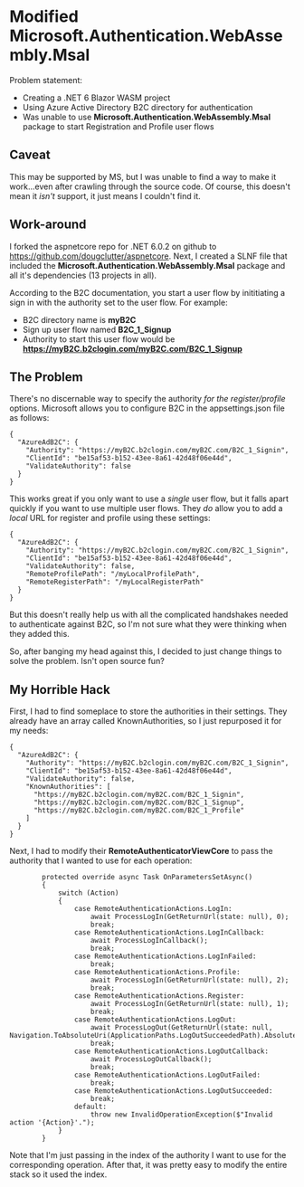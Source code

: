 # Modified Microsoft.Authentication.WebAssembly.Msal
Problem statement:
- Creating a .NET 6 Blazor WASM project
- Using Azure Active Directory B2C directory for authentication
- Was unable to use **Microsoft.Authentication.WebAssembly.Msal** package to start Registration
and Profile user flows

## Caveat
This may be supported by MS, but I was unable to find a way to make it work...even after
crawling through the source code.  Of course, this doesn't mean it *isn't* support,
it just means I couldn't find it.

## Work-around
I forked the aspnetcore repo for .NET 6.0.2 on github to https://github.com/dougclutter/aspnetcore.
Next, I created a SLNF file that included the **Microsoft.Authentication.WebAssembly.Msal** package
and all it's dependencies (13 projects in all).

According to the B2C documentation, you start a user flow by inititiating a sign in
with the authority set to the user flow.  For example:
- B2C directory name is **myB2C**
- Sign up user flow named **B2C_1_Signup**
- Authority to start this user flow would be **https://myB2C.b2clogin.com/myB2C.com/B2C_1_Signup**

## The Problem
There's no discernable way to specify the authority *for the register/profile* options.
Microsoft allows you to configure B2C in the appsettings.json file as follows:
```
{
  "AzureAdB2C": {
    "Authority": "https://myB2C.b2clogin.com/myB2C.com/B2C_1_Signin",
    "ClientId": "be15af53-b152-43ee-8a61-42d48f06e44d",
    "ValidateAuthority": false
  }
}
```

This works great if you only want to use a *single* user flow, but it falls apart quickly if you
want to use multiple user flows.  They *do* allow you to add a *local* URL for register and profile
using these settings:
```
{
  "AzureAdB2C": {
    "Authority": "https://myB2C.b2clogin.com/myB2C.com/B2C_1_Signin",
    "ClientId": "be15af53-b152-43ee-8a61-42d48f06e44d",
    "ValidateAuthority": false,
    "RemoteProfilePath": "/myLocalProfilePath",
    "RemoteRegisterPath": "/myLocalRegisterPath"
  }
}
```

But this doesn't really help us with all the complicated handshakes needed to authenticate
against B2C, so I'm not sure what they were thinking when they added this.

So, after banging my head against this, I decided to just change things to solve the problem.
Isn't open source fun?

## My Horrible Hack
First, I had to find someplace to store the authorities in their settings.
They already have an array called KnownAuthorities, so I just repurposed it for my needs:
```
{
  "AzureAdB2C": {
    "Authority": "https://myB2C.b2clogin.com/myB2C.com/B2C_1_Signin",
    "ClientId": "be15af53-b152-43ee-8a61-42d48f06e44d",
    "ValidateAuthority": false,
    "KnownAuthorities": [
      "https://myB2C.b2clogin.com/myB2C.com/B2C_1_Signin",
      "https://myB2C.b2clogin.com/myB2C.com/B2C_1_Signup",
      "https://myB2C.b2clogin.com/myB2C.com/B2C_1_Profile"
    ]
  }
}
```

Next, I had to modify their **RemoteAuthenticatorViewCore** to pass the authority that I
wanted to use for each operation:
```
        protected override async Task OnParametersSetAsync()
        {
            switch (Action)
            {
                case RemoteAuthenticationActions.LogIn:
                    await ProcessLogIn(GetReturnUrl(state: null), 0);
                    break;
                case RemoteAuthenticationActions.LogInCallback:
                    await ProcessLogInCallback();
                    break;
                case RemoteAuthenticationActions.LogInFailed:
                    break;
                case RemoteAuthenticationActions.Profile:
                    await ProcessLogIn(GetReturnUrl(state: null), 2);
                    break;
                case RemoteAuthenticationActions.Register:
                    await ProcessLogIn(GetReturnUrl(state: null), 1);
                    break;
                case RemoteAuthenticationActions.LogOut:
                    await ProcessLogOut(GetReturnUrl(state: null, Navigation.ToAbsoluteUri(ApplicationPaths.LogOutSucceededPath).AbsoluteUri));
                    break;
                case RemoteAuthenticationActions.LogOutCallback:
                    await ProcessLogOutCallback();
                    break;
                case RemoteAuthenticationActions.LogOutFailed:
                    break;
                case RemoteAuthenticationActions.LogOutSucceeded:
                    break;
                default:
                    throw new InvalidOperationException($"Invalid action '{Action}'.");
            }
        }

```
Note that I'm just passing in the index of the authority I want to use for the corresponding
operation.  After that, it was pretty easy to modify the entire stack so it used the index.
